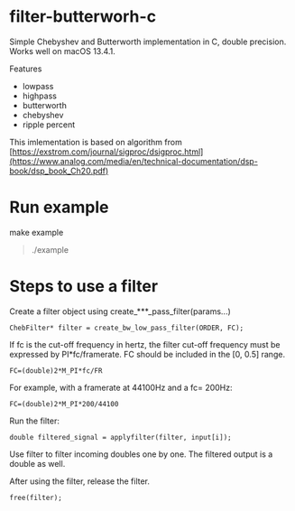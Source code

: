 # filter-butterworh-c
Simple Chebyshev and Butterworth implementation in C, double precision. Works well on macOS 13.4.1.

Features

 * lowpass
 * highpass
 * butterworth
 * chebyshev
 * ripple percent
   

This imlementation is based on algorithm from [https://exstrom.com/journal/sigproc/dsigproc.html](https://www.analog.com/media/en/technical-documentation/dsp-book/dsp_book_Ch20.pdf)

# Run example
make example
> ./example

# Steps to use a filter
Create a filter object using create_***_pass_filter(params...)

``` ChebFilter* filter = create_bw_low_pass_filter(ORDER, FC); ```

If fc is the cut-off frequency in hertz, the filter cut-off frequency must be expressed by PI*fc/framerate. FC should be included in the [0, 0.5] range.

```FC=(double)2*M_PI*fc/FR```

For example, with a framerate at 44100Hz and a fc= 200Hz:

```FC=(double)2*M_PI*200/44100```



Run the filter:

```double filtered_signal = applyfilter(filter, input[i]);```

Use filter to filter incoming doubles one by one. The filtered output is a double as well.

After using the filter, release the filter.

```free(filter);```
